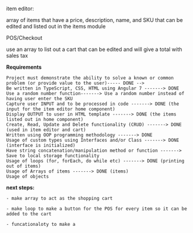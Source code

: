 
item editor:

array of items that have a price, description, name, and SKU that can be edited and listed out in the items module


POS/Checkout

use an array to list out a cart that can be edited and will give a total with sales tax

**Requirements**

    Project must demonstrate the ability to solve a known or common problem (or provide value to the user)----- DONE -->
    Be written in TypeScript, CSS, HTML using Angular 7 -------> DONE
    Use a random number function-------> Use a random number instead of having user enter the SKU
    Capture user INPUT and to be processed in code -------> DONE (the input for the item editor home component)
    Display OUTPUT to user in HTML template -------> DONE (the items listed out in home component)
    Create, Read, Update and Delete functionality (CRUD) -------> DONE (used in item editor and cart)
    Written using OOP programming methodology -------> DONE
    Usage of custom types using Interfaces and/or Class -------> DONE (interface is initialized)
    Have string concatenation/manipulation method or function -------> Save to local storage functionality
    Usage of loops (for, forEach, do while etc) -------> DONE (printing out of items)
    Usage of Arrays of items -------> DONE (items)
    Usage of objects

**next steps:**

    - make array to act as the shopping cart

    - make loop to make a button for the POS for every item so it can be added to the cart

    - funcationaloty to make a 
